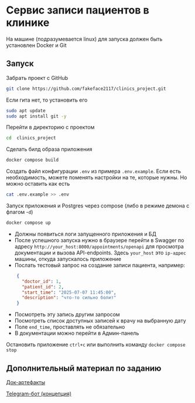 # Сервис записи пациентов в клинике

На машине (подразумевается linux) для запуска должен быть установлен Docker и Git

## Запуск

Забрать проект с GitHub 
```bash
git clone https://github.com/fakeface2117/clinics_project.git
```
Если гита нет, то установить его
```bash
sudo apt update
sudo apt install git -y
```
Перейти в директорию с проектом
```bash
cd  clinics_project
```
Сделать билд образа приложения
```bash
docker compose build
```
Создать файл конфигурации `.env` из примера `.env.example`. Если есть необходимость, можете поменять настройки на те, которые нужны. Но можно оставить как есть
```bash
cat .env.example >> .env
```
Запуск приложения и Postgres через compose (либо в режиме демона с флагом -`d`)
```bash
docker compose up
```
- Должны появиться логи запущенного приложения и БД
- После успешного запуска нужно в браузере перейти в Swagger по адресу `http://your_host:8000/appointments/openapi` для просмотра документации и вызова API-endpoints. Здесь `your_host` это `ip-адрес` машины, откуда запускалось приложение
- Послать тестовый запрос на создание записи пациента, например:
```json
    {
      "doctor_id": 1,
      "patient_id": 2,
      "start_time": "2025-07-07 11:45:00",
      "description": "что-то сильно болит"
    }
```
- Посмотреть эту запись другим запросом
- Посмотреть список доступных записей к врачу на выбранную дату
- Поле `end_time`, проставлять не обязательно
- В документации можно перейти в Админ-панель

Остановить приложение `ctrl+c` или выполнить команду `docker compose stop`

## Дополнительный материал по заданию

[Док-артефакты](doc_artefacts%2FREADME.md)

[Telegram-бот (концепция)](telegram_bot%2FREADME.md)
